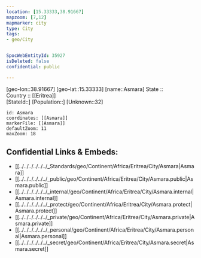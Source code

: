 ```yaml
---
location: [15.33333,38.91667] 
mapzoom: [7,12] 
mapmarker: city 
type: City
tags:
- geo/City


SpocWebEntityId: 35927
isDeleted: false
confidential: public

---
```

[geo-lon::38.91667] 
[geo-lat::15.33333] 
[name::Asmara] 
State ::  
Country :: [[Eritrea]]  
[StateId::] 
[Population::] 
[Unknown::32] 


```leaflet
id: Asmara
coordinates: [[Asmara]] 
markerFile: [[Asmara]] 
defaultZoom: 11 
maxZoom: 18
```


## Confidential Links & Embeds: 
- [[../../../../../../_Standards/geo/Continent/Africa/Eritrea/City/Asmara|Asmara]] 
- [[../../../../../../_public/geo/Continent/Africa/Eritrea/City/Asmara.public|Asmara.public]] 
- [[../../../../../../_internal/geo/Continent/Africa/Eritrea/City/Asmara.internal|Asmara.internal]] 
- [[../../../../../../_protect/geo/Continent/Africa/Eritrea/City/Asmara.protect|Asmara.protect]] 
- [[../../../../../../_private/geo/Continent/Africa/Eritrea/City/Asmara.private|Asmara.private]] 
- [[../../../../../../_personal/geo/Continent/Africa/Eritrea/City/Asmara.personal|Asmara.personal]] 
- [[../../../../../../_secret/geo/Continent/Africa/Eritrea/City/Asmara.secret|Asmara.secret]] 
